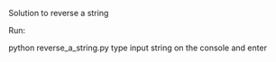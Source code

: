 Solution to reverse a string

Run:

python reverse_a_string.py
type input string on the console and enter